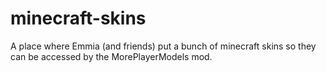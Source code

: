 # minecraft-skins
A place where Emmia (and friends) put a bunch of minecraft skins so they can be accessed by the MorePlayerModels mod.
